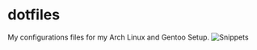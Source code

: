 # dotfiles
My configurations files for my Arch Linux and Gentoo Setup.
![Snippets](https://raw.githubusercontent.com/seytz/dotfiles/master/screen/bbb.png)
